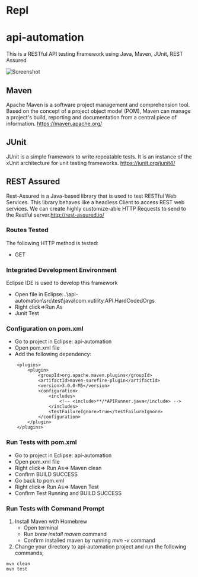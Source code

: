 # Repl

# api-automation

This is a RESTful API testing Framework using Java, Maven, JUnit, REST Assured 

![Screenshot](Rest.png)

## Maven
Apache Maven is a software project management and comprehension tool. Based on the concept of a project object model (POM), Maven can manage a project's build, reporting and documentation from a central piece of information. https://maven.apache.org/


## JUnit  
JUnit is a simple framework to write repeatable tests. It is an instance of the xUnit architecture for unit testing frameworks. https://junit.org/junit4/


## REST Assured
Rest-Assured is a Java-based library that is used to test RESTful Web Services. This library behaves like a headless Client to access REST web services. We can create highly customize-able HTTP Requests to send to the Restful server.http://rest-assured.io/

### Routes Tested
The following HTTP method is tested:
-	GET

### Integrated Development Environment
Eclipse IDE is used to develop this framework
-	Open file in Eclipse:..\api-automation\src\test\java\com.vutility.API.HardCodedOrgs
-	Right click=>Run As
-	Junit Test

### Configuration on pom.xml
-	Go to project in Eclipse: api-automation 
-	Open pom.xml file
-	Add the following dependency:
> <build>
		<plugins>
			<plugin>
				<groupId>org.apache.maven.plugins</groupId>
				<artifactId>maven-surefire-plugin</artifactId>
				<version>3.0.0-M5</version>
				<configuration>
					<includes>
						<!-- <include>**/*APIRunner.java</include> -->
					</includes>
					<testFailureIgnore>true</testFailureIgnore>
				</configuration>
			</plugin>
     	</plugins>
   </build>


### Run Tests with pom.xml
-	Go to project in Eclipse: api-automation 
-	Open pom.xml file
-	Right click=> Run As=> Maven clean
-	Confirm BUILD SUCCESS
-	Go back to pom.xml
-	Right click=> Run As=> Maven Test
-	Confirm Test Running and BUILD SUCCESS

### Run Tests with Command Prompt
1. Install Maven with Homebrew
   - Open terminal
   - Run _brew install maven_ command
   - Confirm installed maven by running _mvn -v_ command
2. Change your directory to api-automation project and run the following commands;
```
mvn clean
mvn test
```

